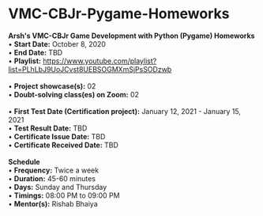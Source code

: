# VMC-CBJr-Pygame-Homeworks
<b>Arsh's VMC-CBJr Game Development with Python (Pygame) Homeworks</b> <br>
• <b>Start Date:</b> October 8, 2020 <br>
• <b>End Date:</b> TBD <br>
• <b>Playlist:</b> https://www.youtube.com/playlist?list=PLhLbJ9UoJCvst8UEBSOGMXmSjPsSODzwb <br><br>
• <b>Project showcase(s):</b> 02 <br>
• <b>Doubt-solving class(es) on Zoom:</b> 02 <br><br>
• <b>First Test Date (Certification project):</b> January 12, 2021 - January 15, 2021<br>
• <b>Test Result Date:</b> TBD <br>
• <b>Certificate Issue Date:</b> TBD <br>
• <b>Certificate Received Date:</b> TBD <br>
<br>
<b>Schedule</b><br>
• <b>Frequency:</b> Twice a week <br>
• <b>Duration:</b> 45-60 minutes <br>
• <b>Days:</b> Sunday and Thursday <br>
• <b>Timings:</b> 08:00 PM to 09:00 PM <br>
• <b>Mentor(s):</b> Rishab Bhaiya 
